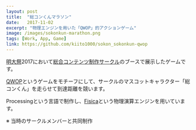 ```yaml
---
layout: post
title:  "総コンくんマラソン"
date:   2017-11-02
excerpt: "物理エンジンを用いた「QWOP」的アクションゲーム"
image: /images/sokonkun-marathon.png
tags: [Work, App, Game]
link: https://github.com/kiito1000/sokon_sokonkun-qwop
---
```


[明大祭](http://meidaisai.jp/)2017において[総合コンテンツ制作サークル](https://sokon.jp)のブースで展示したゲームです。

[QWOP](http://www.foddy.net/Athletics.html)というゲームをモチーフにして、サークルのマスコットキャラクター「総コンくん」を走らせて到達距離を競います。

Processingという言語で制作し、[Fisica](http://www.ricardmarxer.com/fisica/)という物理演算エンジンを用いています。

※ 当時のサークルメンバーと共同制作